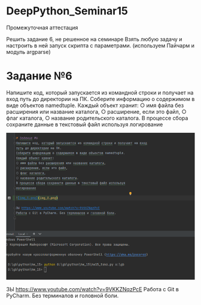# DeepPython_Seminar15
Промежуточная аттестация 


Решить задание 6, не решенное на семинаре
Взять любую задачу и настроить в ней запуск скрипта с параметрами. (используем Пайчарм и модуль argparse)


# Задание №6
Напишите код, который запускается из командной строки и получает на вход
путь до директории на ПК.
Соберите информацию о содержимом в виде объектов namedtuple.
Каждый объект хранит:
○ имя файла без расширения или название каталога,
○ расширение, если это файл,
○ флаг каталога,
○ название родительского каталога.
В процессе сбора сохраните данные в текстовый файл используя
логирование

![img_2.png](img_2.png)

ЗЫ https://www.youtube.com/watch?v=9VKKZNqzPcE
Работа с Git в PyCharm. Без терминалов и головной боли.
